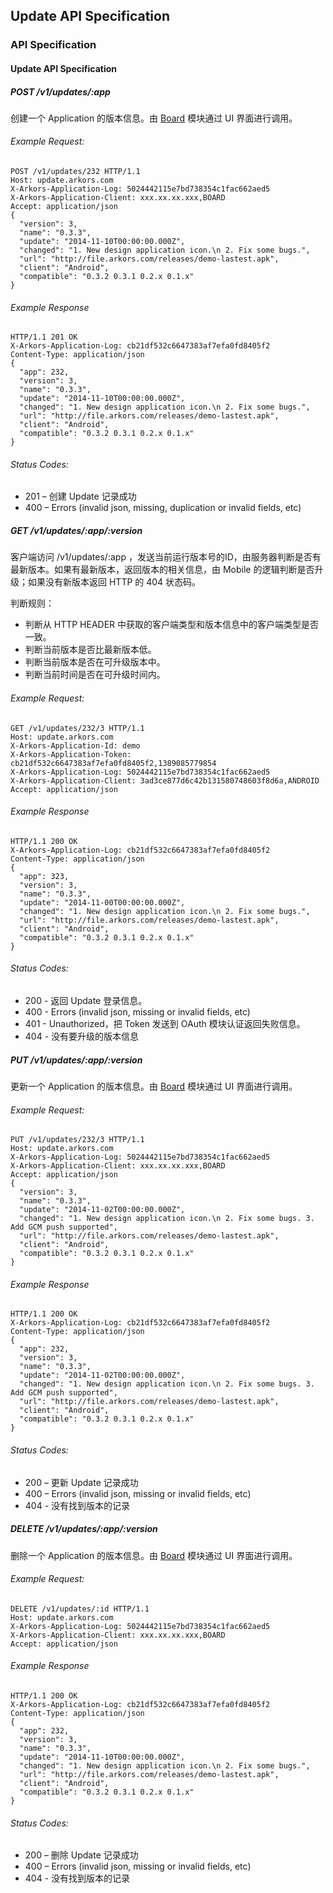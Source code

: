 ## Update API Specification

### API Specification

#### Update API Specification

##### POST /v1/updates/:app

创建一个 Application 的版本信息。由 [Board](https://github.com/arkors/board) 模块通过 UI 界面进行调用。

###### Example Request:
```
POST /v1/updates/232 HTTP/1.1
Host: update.arkors.com
X-Arkors-Application-Log: 5024442115e7bd738354c1fac662aed5
X-Arkors-Application-Client: xxx.xx.xx.xxx,BOARD
Accept: application/json
{
  "version": 3,
  "name": "0.3.3",
  "update": "2014-11-10T00:00:00.000Z",
  "changed": "1. New design application icon.\n 2. Fix some bugs.",
  "url": "http://file.arkors.com/releases/demo-lastest.apk",
  "client": "Android",
  "compatible": "0.3.2 0.3.1 0.2.x 0.1.x"    
}
```

###### Example Response
```
HTTP/1.1 201 OK
X-Arkors-Application-Log: cb21df532c6647383af7efa0fd8405f2
Content-Type: application/json
{
  "app": 232,
  "version": 3,
  "name": "0.3.3",
  "update": "2014-11-10T00:00:00.000Z",
  "changed": "1. New design application icon.\n 2. Fix some bugs.",
  "url": "http://file.arkors.com/releases/demo-lastest.apk",
  "client": "Android",
  "compatible": "0.3.2 0.3.1 0.2.x 0.1.x"    
}
```

###### Status Codes:
* 201 – 创建 Update 记录成功
* 400 – Errors (invalid json, missing, duplication or invalid fields, etc)

##### GET /v1/updates/:app/:version

客户端访问 /v1/updates/:app ，发送当前运行版本号的ID，由服务器判断是否有最新版本。如果有最新版本，返回版本的相关信息，由 Mobile 的逻辑判断是否升级；如果没有新版本返回 HTTP 的 404 状态码。

判断规则：

* 判断从 HTTP HEADER 中获取的客户端类型和版本信息中的客户端类型是否一致。
* 判断当前版本是否比最新版本低。
* 判断当前版本是否在可升级版本中。
* 判断当前时间是否在可升级时间内。

###### Example Request:
```
GET /v1/updates/232/3 HTTP/1.1
Host: update.arkors.com
X-Arkors-Application-Id: demo
X-Arkors-Application-Token: cb21df532c6647383af7efa0fd8405f2,1389085779854
X-Arkors-Application-Log: 5024442115e7bd738354c1fac662aed5
X-Arkors-Application-Client: 3ad3ce877d6c42b131580748603f8d6a,ANDROID
Accept: application/json
```

###### Example Response
```
HTTP/1.1 200 OK
X-Arkors-Application-Log: cb21df532c6647383af7efa0fd8405f2
Content-Type: application/json
{
  "app": 323,
  "version": 3,
  "name": "0.3.3",
  "update": "2014-11-00T00:00:00.000Z",
  "changed": "1. New design application icon.\n 2. Fix some bugs.",
  "url": "http://file.arkors.com/releases/demo-lastest.apk",
  "client": "Android",
  "compatible": "0.3.2 0.3.1 0.2.x 0.1.x"    
}
```

###### Status Codes:
* 200 - 返回 Update 登录信息。
* 400 - Errors (invalid json, missing or invalid fields, etc)
* 401 - Unauthorized，把 Token 发送到 OAuth 模块认证返回失败信息。
* 404 - 没有要升级的版本信息

##### PUT /v1/updates/:app/:version

更新一个 Application 的版本信息。由 [Board](https://github.com/arkors/board) 模块通过 UI 界面进行调用。

###### Example Request:
```
PUT /v1/updates/232/3 HTTP/1.1
Host: update.arkors.com
X-Arkors-Application-Log: 5024442115e7bd738354c1fac662aed5
X-Arkors-Application-Client: xxx.xx.xx.xxx,BOARD
Accept: application/json
{
  "version": 3,
  "name": "0.3.3",
  "update": "2014-11-02T00:00:00.000Z",
  "changed": "1. New design application icon.\n 2. Fix some bugs. 3. Add GCM push supported",
  "url": "http://file.arkors.com/releases/demo-lastest.apk",
  "client": "Android",
  "compatible": "0.3.2 0.3.1 0.2.x 0.1.x"    
}
```

###### Example Response
```
HTTP/1.1 200 OK
X-Arkors-Application-Log: cb21df532c6647383af7efa0fd8405f2
Content-Type: application/json
{
  "app": 232,
  "version": 3,
  "name": "0.3.3",
  "update": "2014-11-02T00:00:00.000Z",
  "changed": "1. New design application icon.\n 2. Fix some bugs. 3. Add GCM push supported",
  "url": "http://file.arkors.com/releases/demo-lastest.apk",
  "client": "Android",
  "compatible": "0.3.2 0.3.1 0.2.x 0.1.x"  
}
```

###### Status Codes:
* 200 – 更新 Update 记录成功
* 400 – Errors (invalid json, missing or invalid fields, etc)
* 404 - 没有找到版本的记录

##### DELETE /v1/updates/:app/:version

删除一个 Application 的版本信息。由 [Board](https://github.com/arkors/board) 模块通过 UI 界面进行调用。

###### Example Request:
```
DELETE /v1/updates/:id HTTP/1.1
Host: update.arkors.com
X-Arkors-Application-Log: 5024442115e7bd738354c1fac662aed5
X-Arkors-Application-Client: xxx.xx.xx.xxx,BOARD
Accept: application/json
```

###### Example Response
```
HTTP/1.1 200 OK
X-Arkors-Application-Log: cb21df532c6647383af7efa0fd8405f2
Content-Type: application/json
{
  "app": 232,
  "version": 3,
  "name": "0.3.3",
  "update": "2014-11-10T00:00:00.000Z",
  "changed": "1. New design application icon.\n 2. Fix some bugs.",
  "url": "http://file.arkors.com/releases/demo-lastest.apk",
  "client": "Android",
  "compatible": "0.3.2 0.3.1 0.2.x 0.1.x"    
}
```

###### Status Codes:
* 200 – 删除 Update 记录成功
* 400 – Errors (invalid json, missing or invalid fields, etc)
* 404 - 没有找到版本的记录
